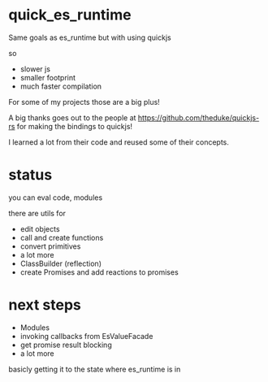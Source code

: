 # quick_es_runtime

Same goals as es_runtime but with using quickjs

so 
* slower js 
* smaller footprint 
* much faster compilation

For some of my projects those are a big plus!

A big thanks goes out to the people at https://github.com/theduke/quickjs-rs for making the bindings to quickjs!

I learned a lot from their code and reused some of their concepts.

# status

you can eval code, modules

there are utils for
* edit objects
* call and create functions
* convert primitives
* a lot more
* ClassBuilder (reflection)
* create Promises and add reactions to promises

# next steps

* Modules
* invoking callbacks from EsValueFacade
* get promise result blocking
* a lot more

basicly getting it to the state where es_runtime is in


